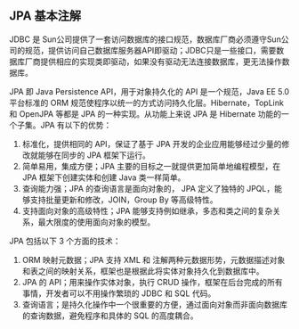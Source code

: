 ## JPA 基本注解

JDBC 是 Sun公司提供了一套访问数据库的接口规范，数据库厂商必须遵守Sun公司的规范，提供访问自己数据库服务器API即驱动；JDBC只是一些接口，需要数据库厂商提供相应的实现类即驱动，如果没有驱动无法连接数据库，更无法操作数据库。

JPA 即 Java Persistence API，用于对象持久化的 API 是一个规范，Java EE 5.0 平台标准的 ORM 规范使程序以统一的方式访问持久化层。Hibernate，TopLink 和 OpenJPA 等都是 JPA 的一种实现。从功能上来说 JPA 是 Hibernate 功能的一个子集。JPA 有以下的优势：

1. 标准化，提供相同的 API，保证了基于 JPA 开发的企业应用能够经过少量的修改就能够在同步的 JPA 框架下运行。
2. 简单易用，集成方便；JPA 主要的目标之一就提供更加简单地编程模型，在 JPA 框架下创建实体和创建 Java 类一样简单。
3. 查询能力强；JPA 的查询语言是面向对象的， JPA 定义了独特的 JPQL，能够支持批量更新和修改，JOIN，Group By 等高级特性。
4. 支持面向对象的高级特性；JPA 能够支持例如继承，多态和类之间的复杂关系，最大限度的使用面向对象的模型。

JPA 包括以下 3 个方面的技术：

1. ORM 映射元数据；JPA 支持 XML 和 注解两种元数据形势，元数据描述对象和表之间的映射关系，框架也是根据此将实体对象持久化到数据库中。
2. JPA 的 API；用来操作实体对象，执行 CRUD 操作，框架在后台完成的所有事情，开发者可以不用操作繁琐的 JDBC 和 SQL 代码。
3. 查询语言；是持久化操作中一个很重要的方便，通过面向对象而非面向数据库的查询数据，避免程序和具体的 SQL 的高度耦合。